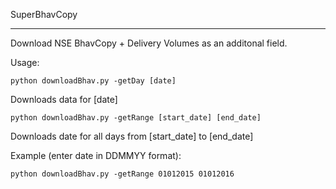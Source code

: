 SuperBhavCopy
*************

Download NSE BhavCopy + Delivery Volumes as an additonal field. 

Usage:

    python downloadBhav.py -getDay [date]

Downloads data for [date]

    python downloadBhav.py -getRange [start_date] [end_date]
    
Downloads date for all days from [start_date] to [end_date]

Example (enter date in DDMMYY format):

    python downloadBhav.py -getRange 01012015 01012016
